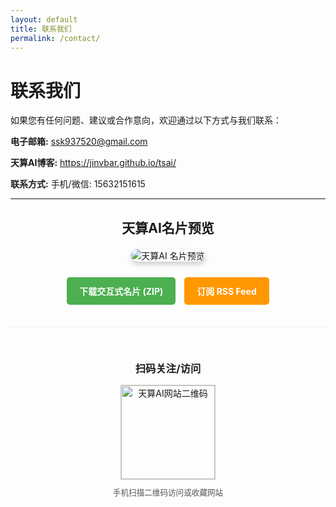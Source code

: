 ```yaml
---
layout: default
title: 联系我们
permalink: /contact/
---
```


# 联系我们

如果您有任何问题、建议或合作意向，欢迎通过以下方式与我们联系：

**电子邮箱:** ssk937520@gmail.com

**天算AI博客:** https://jinvbar.github.io/tsai/

**联系方式:** 手机/微信: 15632151615

---

<div style="text-align: center; margin-top: 30px; margin-bottom: 10px;">
  <h2 style="margin-bottom: 20px;">天算AI名片预览</h2>
  <img src="/tsai/assets/images/tian_suan_logo.jpg" alt="天算AI 名片预览" style="max-width: 320px; height: auto; border-radius: 15px; box-shadow: 0 4px 8px rgba(0,0,0,0.2);">
</div>

<div style="text-align: center; margin-top: 20px; margin-bottom: 30px;">
  <a href="/tsai/contact/天算AI数字名片.zip" download="天算AI数字名片.zip" style="display: inline-block; padding: 12px 20px; background-color: #4CAF50; color: white; text-decoration: none; border-radius: 5px; font-weight: bold; cursor: pointer; margin: 5px 5px;">
    下载交互式名片 (ZIP)
  </a>
  <a href="/tsai/feed.xml" target="_blank" rel="noopener noreferrer" style="display: inline-block; padding: 12px 20px; background-color: #ff9800; color: white; text-decoration: none; border-radius: 5px; font-weight: bold; cursor: pointer; margin: 5px 5px;">
    订阅 RSS Feed
  </a>
</div>

<div style="text-align: center; margin-top: 30px; margin-bottom: 40px; border-top: 1px solid #eee; padding-top: 30px;">
  <h3 style="margin-bottom: 15px;">扫码关注/访问</h3>
  <img src="/tsai/assets/images/tsai_qrcode.png" alt="天算AI网站二维码" style="width: 150px; height: 150px; border: 1px solid #ccc; display: block; margin: 0 auto 10px;">
  <p style="font-size: 0.9em; color: #555; margin: 0;">手机扫描二维码访问或收藏网站</p>
</div>

<!-- 可以在下面继续添加其他 Markdown 内容，确保与上面的 HTML 块有空行分隔 -->
